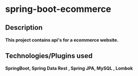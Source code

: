 # spring-boot-ecommerce

## Description 
#### This project contains api's for a ecommerce website. 

## Technologies/Plugins used
#### SpringBoot, Spring Data Rest , Spring JPA, MySQL , Lombok
